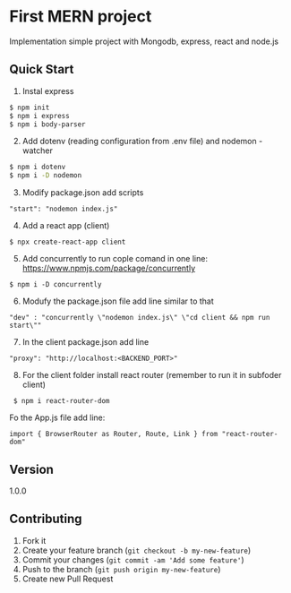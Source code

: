 # First MERN project
Implementation simple project with Mongodb, express, react and node.js

## Quick Start
1. Instal express
``` bash
$ npm init
$ npm i express 
$ npm i body-parser
```
2. Add dotenv (reading configuration from .env file) and nodemon - watcher
``` bash
$ npm i dotenv
$ npm i -D nodemon 
```
3. Modify package.json add scripts 
 ```
 "start": "nodemon index.js"
```
4. Add a react app (client)
 ``` bush
 $ npx create-react-app client
```
5. Add concurrently to run cople comand in one line: https://www.npmjs.com/package/concurrently
 ``` bush
 $ npm i -D concurrently
```
6. Modufy the package.json file add line similar to that
 ```
 "dev" : "concurrently \"nodemon index.js\" \"cd client && npm run start\""
```
7. In the client package.json add line
```
"proxy": "http://localhost:<BACKEND_PORT>"
```
8. For the client folder install react router (remember to run it in subfoder client)
``` bush
 $ npm i react-router-dom
```
Fo the App.js file add line:
```
import { BrowserRouter as Router, Route, Link } from "react-router-dom"
```


## Version

1.0.0

## Contributing

1. Fork it
2. Create your feature branch (`git checkout -b my-new-feature`)
3. Commit your changes (`git commit -am 'Add some feature'`)
4. Push to the branch (`git push origin my-new-feature`)
5. Create new Pull Request
